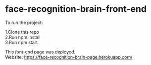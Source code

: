 # face-recognition-brain-front-end

To run the project:

1.Clone this repo\
2.Run npm install\
3.Run npm start

This font-end page was deployed. \
Website: https://face-recognition-brain-page.herokuapp.com/
